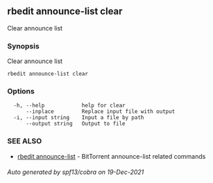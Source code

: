 ## rbedit announce-list clear

Clear announce list

### Synopsis


Clear announce list

```
rbedit announce-list clear
```

### Options

```
  -h, --help            help for clear
      --inplace         Replace input file with output
  -i, --input string    Input a file by path
      --output string   Output to file
```

### SEE ALSO

* [rbedit announce-list](rbedit_announce-list.md)	 - BitTorrent announce-list related commands

###### Auto generated by spf13/cobra on 19-Dec-2021
